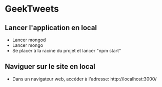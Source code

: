 # GeekTweets
## Lancer l'application en local

- Lancer mongod
- Lancer mongo
- Se placer à la racine du projet et lancer "npm start"

## Naviguer sur le site en local

- Dans un navigateur web, accéder à l'adresse: http://localhost:3000/
